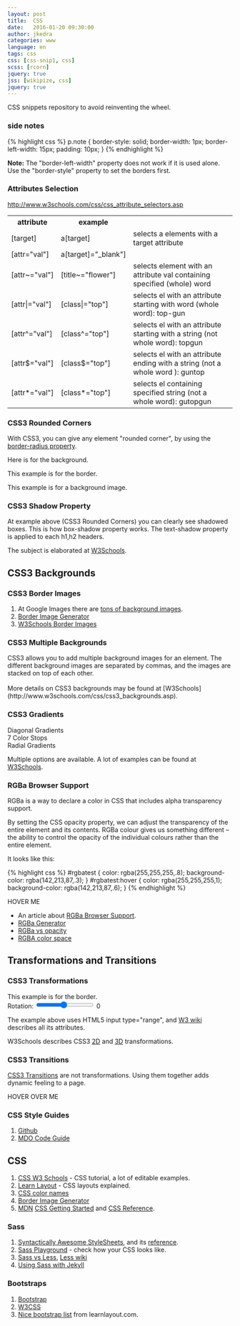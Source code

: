 ```yaml
---
layout: post
title:  CSS
date:   2016-01-20 09:30:00
author: jkedra
categories: www
language: en
tags: css
css: [css-snip1, css]
scss: [rcorn]
jquery: true
jss: [wikipize, css]
jquery: true
---
```


CSS snippets repository to avoid reinventing the wheel.

### side notes
{% highlight css %}
p.note {
    border-style: solid;
    border-width: 1px;
    border-left-width: 15px;
    padding: 10px;
}
{% endhighlight %}

<p class="note"><b>Note:</b>
    The "border-left-width" property does not work if it is used alone.
    Use the "border-style" property to set the borders first.
</p>

### Attributes Selection
http://www.w3schools.com/css/css_attribute_selectors.asp

<table id="cssattr">
<tr>
    <th>attribute</th> <th>example</th>
    <th><description</th>
</tr>

<tr>
    <td>[target]</td> <td>a[target]</td>
    <td>selects <qq>a</qq> elements with a target attribute</td>
</tr>

<tr>
    <td>[attr="val"]</td> <td>a[target]="_blank"]</td>
    <td> </td>
</tr>

<tr>
    <td>[attr~="val"]</td> <td>[title~="flower"]</td>
    <td>selects element with an attribute val containing specified (whole) word</td>
</tr>

<tr>
    <td>[attr&#124;="val"]</td> <td>[class&#124;="top"]</td>
    <td>selects el with an attribute starting with word (whole word): top-gun</td>
</tr>

<tr>
    <td>[attr^="val"]</td> <td>[class^="top"]</td>
    <td>selects el with an attribute starting with a string (not whole word): topgun</td>
</tr>

<tr>
    <td>[attr$="val"]</td> <td>[class$="top"]</td>
    <td>selects el with an attribute ending with a string (not a whole word ): guntop</td>
</tr>

<tr>
    <td>[attr*="val"]</td><td>[class*="top"]</td>
    <td>selects el containing specified string (not a whole word): gutopgun</td>
</tr>
</table>


### CSS3 Rounded Corners

With CSS3, you can give any element "rounded corner", by using the
[border-radius property](http://www.w3schools.com/css/css3_borders.asp).

<p class="rcorners1">
Here is for the background.
</p>

<p class="rcorners2">
This example is for the border.
</p>

<p class="rcorners3">
This example is for a background image.
</p>

<p class="clearb"> </p>

### CSS3 Shadow Property
At example above (CSS3 Rounded Corners) you can clearly see shadowed boxes.
This is how box-shadow property works. The text-shadow property is applied
to each h1,h2 headers.

The subject is elaborated at
[W3Schools](http://www.w3schools.com/css/css3_shadows.asp).

## CSS3 Backgrounds

### CSS3 Border Images

1. At Google Images there are
   [tons of background images](https://www.google.com/search?tbm=isch&q=border+image+png).
2. [Border Image Generator](http://border-image.com)
3. [W3Schools Border Images](http://www.w3schools.com/css/css3_border_images.asp)

### CSS3 Multiple Backgrounds

<div id="background1">
CSS3 allows you to add multiple background images for an element.
The different background images are separated by commas,
and the images are stacked on top of each other.
</div>

<br>
More details on CSS3 backgrounds may be found at
[W3Schools](http://www.w3schools.com/css/css3_backgrounds.asp).

### CSS3 Gradients

<div class="grbox" id="grad1">Diagonal Gradients</div>
<div class="grbox" id="grad2">7 Color Stops</div>
<div class="grbox" id="grad3">Radial Gradients</div>
<div class="clearb"></div>

Multiple options are available. A lot of examples can be found
at [W3Schools](http://www.w3schools.com/css/css3_gradients.asp).

### RGBa Browser Support
RGBa is a way to declare a color in CSS
that includes alpha transparency support.

By setting the CSS opacity property, we can adjust the transparency
of the entire element and its contents.
RGBa colour gives us something different – the ability to control
the opacity of the individual colours rather than the entire element.

It looks like this:

{% highlight css %}
#rgbatest {
  color: rgba(255,255,255,.8);
  background-color: rgba(142,213,87,.3);
}
#rgbatest:hover {
  color: rgba(255,255,255,1);
  background-color: rgba(142,213,87,.6);
}
{% endhighlight %}

<div id="background2">
  <div id="rgbatest">
      HOVER ME
  </div>
</div>

<p></p>



* An article about [RGBa Browser Support](https://css-tricks.com/rgba-browser-support/).
* [RGBa Generator](http://www.cssportal.com/css3-rgba-generator/)
* [RGBa vs opacity](https://24ways.org/2009/working-with-rgba-colour)
* [RGBA color space](we:) 


## Transformations and Transitions

### CSS3 Transformations

<div class="rcorners2" id="id1">
This example is for the border.
</div>

<div class="rcorners2" id="id2">
<form oninput="result.value=parseInt(rotation.value)">
  Rotation:
  <input type="range" name="rotation" min="-90" max="+90" value="0">
  <output name="result">0</output>
</form>
</div>

<p class="clearb"> </p>

The example above uses HTML5 <qq>input type="range"</qq>,
and [W3 wiki](https://www.w3.org/wiki/HTML/Elements/input/range)
describes all its attributes.

W3Schools describes CSS3 [2D](http://www.w3schools.com/css/css3_2dtransforms.asp)
and [3D](http://www.w3schools.com/css/css3_3dtransforms.asp) transformations.

### CSS3 Transitions
[CSS3 Transitions](http://www.w3schools.com/css/css3_transitions.asp)
are not transformations. Using them together adds dynamic feeling to a page.

<div class="rcorners-trans">
HOVER OVER ME
</div>

<p class="clearb"></p>

### CSS Style Guides
1. [Github](https://github.com/styleguide)
2. [MDO Code Guide](http://codeguide.co/#css)


## CSS
1. [CSS W3 Schools][csslrn1] - CSS tutorial, a lot of editable examples.
2. [Learn Layout](http://learnlayout.com/) - CSS layouts explained.
3. [CSS color names][csscol1]
4. [Border Image Generator](http://border-image.com)
5. [MDN](https://developer.mozilla.org/) [CSS Getting Started](https://developer.mozilla.org/en-US/docs/Web/Guide/CSS/Getting_Started) and [CSS Reference](https://developer.mozilla.org/en-US/docs/Web/CSS/Reference).

### Sass
1. [Syntactically Awesome StyleSheets][Sass], and its [reference][sassref].
2. [Sass Playground](saasmeister.com) - check how your CSS looks like.
3. [Sass vs Less](https://css-tricks.com/sass-vs-less/),
   [Less wiki](we:Less_%28stylesheet_language%29)
4. [Using Sass with Jekyll](http://markdotto.com/2014/09/25/sass-and-jekyll/)

### Bootstraps
1. [Bootstrap](http://getbootstrap.com/)
2. [W3CSS](http://www.w3schools.com/w3css/default.asp)
3. [Nice bootstrap list](http://learnlayout.com/frameworks.html) from learnlayout.com.

[csslrn1]:     http://www.w3schools.com/css/
[cssref1]:     http://www.w3schools.com/cssref/
[csscol1]:     http://www.w3schools.com/cssref/css_colornames.asp
[ltw]:         https://developer.mozilla.org/en-US/Learn
[js-basics]:   https://developer.mozilla.org/en-US/Learn/Getting_started_with_the_web/JavaScript_basics
[sass]:        http://sass-lang.com/guide
[sassref]:     http://sass-lang.com/documentation/file.SASS_REFERENCE.html
